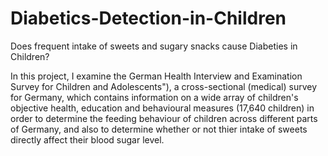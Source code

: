 # Diabetics-Detection-in-Children
Does frequent intake of sweets and sugary snacks cause Diabeties in Children?

In this project, I examine the German Health Interview and Examination Survey for Children and Adolescents"), a cross-sectional (medical) survey for Germany, which contains information on a wide array of children's objective health, education and behavioural measures (17,640 children) in order to determine the feeding behaviour of children across different parts of Germany, and also to determine whether or not thier intake of sweets directly affect their blood sugar level. 
